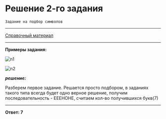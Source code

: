 
# Решение 2-го задания

`Задание на подбор символов`

---

[Справочный материал](https://github.com/Hil-sys/OGE-2022-na-Python/tree/master/справочный%20материал)

---

__Примеры задания:__

![n1](https://cdn.discordapp.com/attachments/853349068771557377/933755416192618576/unknown.png)

![n2](https://cdn.discordapp.com/attachments/853349068771557377/933755698993590362/unknown.png)

___решение:___

Разберем первое задание. Решается просто подбором, в заданиях такого типа всегда будет одно верное решение, получим последовательность - ЕЕЕНОНЕ, считаем кол-во получившихся букв(7)

---

__Ответ: 7__
